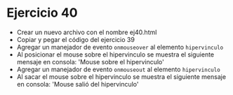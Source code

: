 # Ejercicio 40

* Crear un nuevo archivo con el nombre ej40.html
* Copiar y pegar el código del ejercicio 39
* Agregar un manejador de evento `onmouseover` al elemento `hipervinculo`
* Al posicionar el mouse sobre el hipervinculo se muestra el siguiente mensaje en consola: 'Mouse sobre el hipervinculo'
* Agregar un manejador de evento `onmouseout` al elemento `hipervinculo`
* Al sacar el mouse sobre el hipervinculo se muestra el siguiente mensaje en consola: 'Mouse salió del hipervinculo'